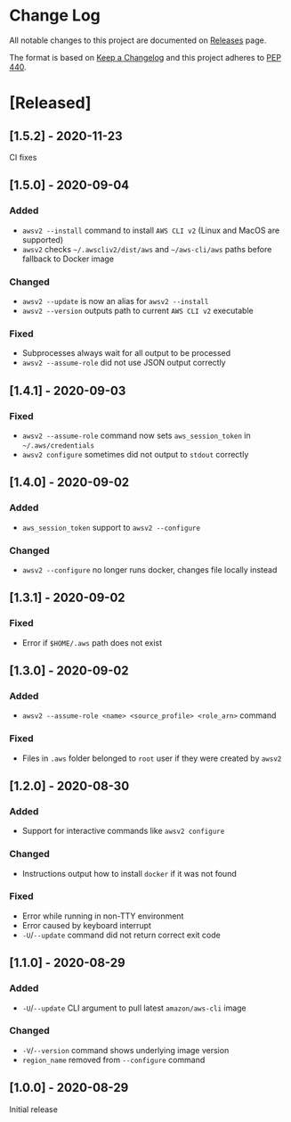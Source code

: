 # Change Log

All notable changes to this project are documented on [Releases](https://github.com/vemel/awscliv2/releases) page.
 
The format is based on [Keep a Changelog](http://keepachangelog.com/)
and this project adheres to [PEP 440](https://www.python.org/dev/peps/pep-0440/).

# [Released]

## [1.5.2] - 2020-11-23

CI fixes

## [1.5.0] - 2020-09-04

### Added

- `awsv2 --install` command to install `AWS CLI v2` (Linux and MacOS are supported)
- `awsv2` checks `~/.awscliv2/dist/aws` and `~/aws-cli/aws` paths before fallback to Docker image

### Changed

- `awsv2 --update` is now an alias for `awsv2 --install`
- `awsv2 --version` outputs path to current `AWS CLI v2` executable

### Fixed

- Subprocesses always wait for all output to be processed
- `awsv2 --assume-role` did not use JSON output correctly

## [1.4.1] - 2020-09-03

### Fixed

- `awsv2 --assume-role` command now sets `aws_session_token` in `~/.aws/credentials`
- `awsv2 configure` sometimes did not output to `stdout` correctly

## [1.4.0] - 2020-09-02

### Added

- `aws_session_token` support to `awsv2 --configure`

### Changed

- `awsv2 --configure` no longer runs docker, changes file locally instead

## [1.3.1] - 2020-09-02

### Fixed

- Error if `$HOME/.aws` path does not exist

## [1.3.0] - 2020-09-02

### Added

- `awsv2 --assume-role <name> <source_profile> <role_arn>` command

### Fixed

- Files in `.aws` folder belonged to `root` user if they were created by `awsv2`

## [1.2.0] - 2020-08-30

### Added

- Support for interactive commands like `awsv2 configure`

### Changed

- Instructions output how to install `docker` if it was not found

### Fixed

- Error while running in non-TTY environment
- Error caused by keyboard interrupt
- `-U`/`--update` command did not return correct exit code

## [1.1.0] - 2020-08-29

### Added

- `-U`/`--update` CLI argument to pull latest `amazon/aws-cli` image

### Changed

- `-V`/`--version` command shows underlying image version
- `region_name` removed from `--configure` command

## [1.0.0] - 2020-08-29

Initial release